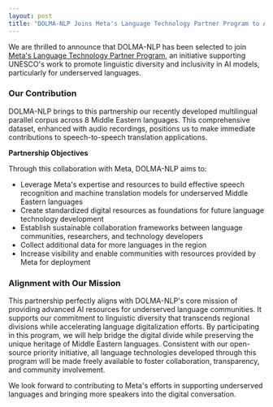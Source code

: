 ```yaml
---
layout: post
title: "DOLMA-NLP Joins Meta's Language Technology Partner Program to Advance Middle Eastern Language Technologies 🎉"
---
```


We are thrilled to announce that DOLMA-NLP has been selected to join [Meta's Language Technology Partner Program](https://about.fb.com/news/2025/02/announcing-language-technology-partner-program/), an initiative supporting UNESCO's work to promote linguistic diversity and inclusivity in AI models, particularly for underserved languages.

### **Our Contribution**

DOLMA-NLP brings to this partnership our recently developed multilingual parallel corpus across 8 Middle Eastern languages. This comprehensive dataset, enhanced with audio recordings, positions us to make immediate contributions to speech-to-speech translation applications.

**Partnership Objectives**

Through this collaboration with Meta, DOLMA-NLP aims to:

* Leverage Meta's expertise and resources to build effective speech recognition and machine translation models for underserved Middle Eastern languages  
* Create standardized digital resources as foundations for future language technology development  
* Establish sustainable collaboration frameworks between language communities, researchers, and technology developers  
* Collect additional data for more languages in the region  
* Increase visibility and enable communities with resources provided by Meta for deployment

### **Alignment with Our Mission**

This partnership perfectly aligns with DOLMA-NLP's core mission of providing advanced AI resources for underserved language communities. It supports our commitment to linguistic diversity that transcends regional divisions while accelerating language digitalization efforts. By participating in this program, we will help bridge the digital divide while preserving the unique heritage of Middle Eastern languages. Consistent with our open-source priority initiative, all language technologies developed through this program will be made freely available to foster collaboration, transparency, and community involvement.

We look forward to contributing to Meta's efforts in supporting underserved languages and bringing more speakers into the digital conversation.

